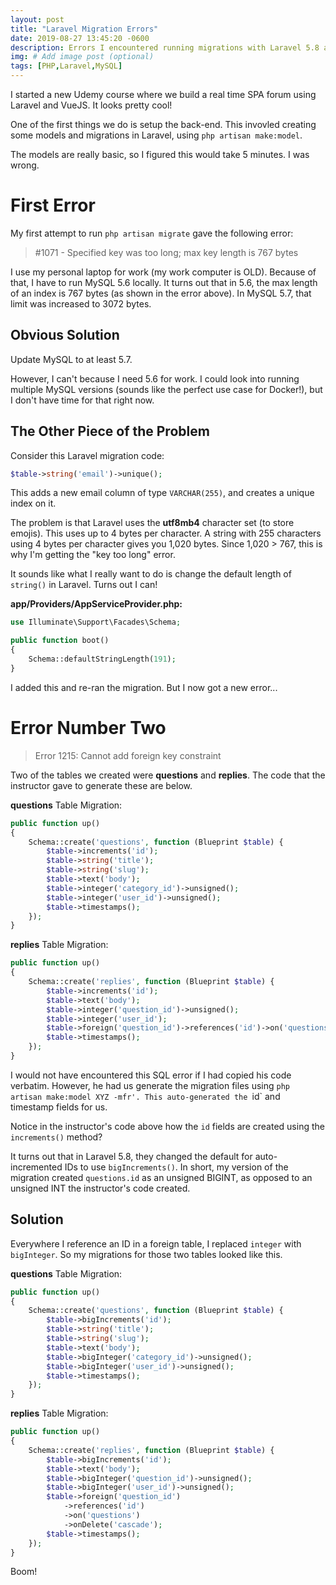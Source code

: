 ```yaml
---
layout: post
title: "Laravel Migration Errors"
date: 2019-08-27 13:45:20 -0600
description: Errors I encountered running migrations with Laravel 5.8 and MySQL 5.6.
img: # Add image post (optional)
tags: [PHP,Laravel,MySQL]
---
```


I started a new Udemy course where we build a real time SPA forum using Laravel and VueJS. It looks pretty cool!

One of the first things we do is setup the back-end. This invovled creating some models and migrations in Laravel, using `php artisan make:model`.

The models are really basic, so I figured this would take 5 minutes. I was wrong. 

# First Error
My first attempt to run `php artisan migrate` gave the following error:

> #1071 - Specified key was too long; max key length is 767 bytes

I use my personal laptop for work (my work computer is OLD). Because of that, I have to run MySQL 5.6 locally. It turns out that in 5.6, the max length of an index is 767 bytes (as shown in the error above). In MySQL 5.7, that limit was increased to 3072 bytes.

## Obvious Solution
Update MySQL to at least 5.7. 

However, I can't because I need 5.6 for work. I could look into running multiple MySQL versions (sounds like the perfect use case for Docker!), but I don't have time for that right now.

## The Other Piece of the Problem

Consider this Laravel migration code:

```php
$table->string('email')->unique();
```

This adds a new email column of type `VARCHAR(255)`, and creates a unique index on it.

The problem is that Laravel uses the __utf8mb4__ character set (to store emojis). This uses up to 4 bytes per character. A string with 255 characters using 4 bytes per character gives you 1,020 bytes. Since 1,020 > 767, this is why I'm getting the "key too long" error.

It sounds like what I really want to do is change the default length of `string()` in Laravel. Turns out I can!

__app/Providers/AppServiceProvider.php:__
```php
use Illuminate\Support\Facades\Schema;

public function boot()
{
    Schema::defaultStringLength(191);
}
```

I added this and re-ran the migration. But I now got a new error...

# Error Number Two

> Error 1215: Cannot add foreign key constraint

Two of the tables we created were __questions__ and __replies__. The code that the instructor gave to generate these are below.

__questions__ Table Migration:
```php
public function up()
{
    Schema::create('questions', function (Blueprint $table) {
        $table->increments('id');
        $table->string('title');
        $table->string('slug');
        $table->text('body');
        $table->integer('category_id')->unsigned();
        $table->integer('user_id')->unsigned();
        $table->timestamps();
    });
}
```

__replies__ Table Migration:
```php
public function up()
{
    Schema::create('replies', function (Blueprint $table) {
        $table->increments('id');
        $table->text('body');
        $table->integer('question_id')->unsigned();
        $table->integer('user_id');
        $table->foreign('question_id')->references('id')->on('questions')->onDelete('cascade');
        $table->timestamps();
    });
}
```

I would not have encountered this SQL error if I had copied his code verbatim. However, he had us generate the migration files using `php artisan make:model XYZ -mfr'. This auto-generated the `id` and timestamp fields for us.

Notice in the instructor's code above how the `id` fields are created using the `increments()` method?

It turns out that in Laravel 5.8, they changed the default for auto-incremented IDs to use `bigIncrements()`. In short, my version of the migration created `questions.id` as an unsigned BIGINT, as opposed to an unsigned INT the instructor's code created.

## Solution
Everywhere I reference an ID in a foreign table, I replaced `integer` with `bigInteger`. So my migrations for those two tables looked like this.

__questions__ Table Migration:
```php
public function up()
{
    Schema::create('questions', function (Blueprint $table) {
        $table->bigIncrements('id');
        $table->string('title');
        $table->string('slug');
        $table->text('body');
        $table->bigInteger('category_id')->unsigned();
        $table->bigInteger('user_id')->unsigned();
        $table->timestamps();
    });
}
```

__replies__ Table Migration:
```php
public function up()
{
    Schema::create('replies', function (Blueprint $table) {
        $table->bigIncrements('id');
        $table->text('body');
        $table->bigInteger('question_id')->unsigned();
        $table->bigInteger('user_id')->unsigned();
        $table->foreign('question_id')
            ->references('id')
            ->on('questions')
            ->onDelete('cascade');
        $table->timestamps();
    });
}
```

Boom!
